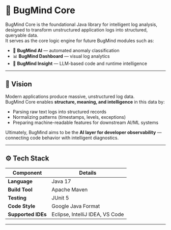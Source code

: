 # 🧠 BugMind Core

BugMind Core is the foundational Java library for intelligent log analysis, designed to transform unstructured application logs into structured, queryable data.  
It serves as the core logic engine for future BugMind modules such as:
- 🧩 **BugMind AI** — automated anomaly classification  
- 📊 **BugMind Dashboard** — visual log analytics  
- 🤖 **BugMind Insight** — LLM-based code and runtime intelligence  

---

## 🌟 Vision

Modern applications produce massive, unstructured log data.  
BugMind Core enables **structure, meaning, and intelligence** in this data by:
- Parsing raw text logs into structured records  
- Normalizing patterns (timestamps, levels, exceptions)  
- Preparing machine-readable features for downstream AI/ML systems  

Ultimately, BugMind aims to be the **AI layer for developer observability** — connecting code behavior with intelligent diagnostics.

---

## ⚙️ Tech Stack

| Component | Details |
|------------|----------|
| **Language** | Java 17 |
| **Build Tool** | Apache Maven |
| **Testing** | JUnit 5 |
| **Code Style** | Google Java Format |
| **Supported IDEs** | Eclipse, IntelliJ IDEA, VS Code |

---

